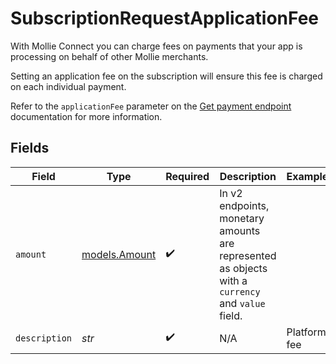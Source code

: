 # SubscriptionRequestApplicationFee

With Mollie Connect you can charge fees on payments that your app is processing on behalf of other Mollie
merchants.

Setting an application fee on the subscription will ensure this fee is charged on each individual payment.

Refer to the `applicationFee` parameter on the [Get payment endpoint](get-payment) documentation for more
information.


## Fields

| Field                                                                                             | Type                                                                                              | Required                                                                                          | Description                                                                                       | Example                                                                                           |
| ------------------------------------------------------------------------------------------------- | ------------------------------------------------------------------------------------------------- | ------------------------------------------------------------------------------------------------- | ------------------------------------------------------------------------------------------------- | ------------------------------------------------------------------------------------------------- |
| `amount`                                                                                          | [models.Amount](../models/amount.md)                                                              | :heavy_check_mark:                                                                                | In v2 endpoints, monetary amounts are represented as objects with a `currency` and `value` field. |                                                                                                   |
| `description`                                                                                     | *str*                                                                                             | :heavy_check_mark:                                                                                | N/A                                                                                               | Platform fee                                                                                      |